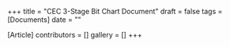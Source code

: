 +++
title = "CEC 3-Stage Bit Chart Document"
draft = false
tags = [Documents]
date = ""

[Article]
contributors = []
gallery = []
+++
